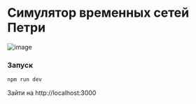 # Симулятор временных сетей Петри

![image](https://github.com/user-attachments/assets/d1874892-d7ca-4daf-92e8-8d30b20c1e68)

### Запуск

```sh
npm run dev
```

Зайти на http://localhost:3000
